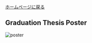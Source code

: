 
[ホームページに戻る](https://hall-n.github.io/)<br>
## Graduation Thesis Poster<br>
![poster](poster.png "poster" ) 
